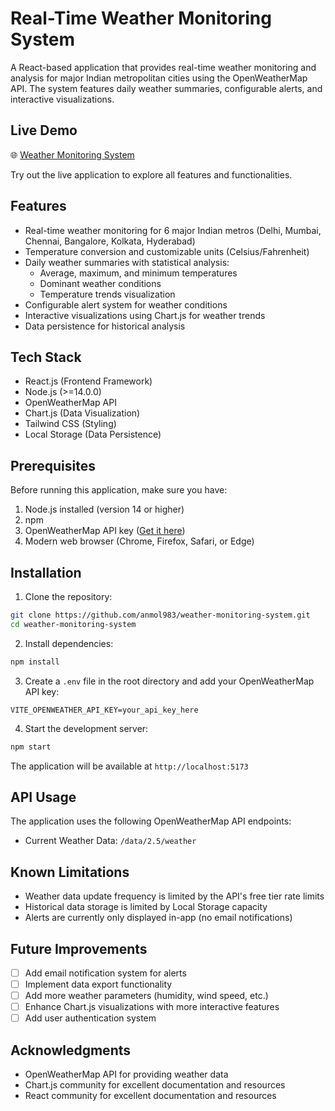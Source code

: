 # Real-Time Weather Monitoring System

A React-based application that provides real-time weather monitoring and analysis for major Indian metropolitan cities using the OpenWeatherMap API. The system features daily weather summaries, configurable alerts, and interactive visualizations.

## Live Demo

🌐 [Weather Monitoring System]()

Try out the live application to explore all features and functionalities.

## Features

- Real-time weather monitoring for 6 major Indian metros (Delhi, Mumbai, Chennai, Bangalore, Kolkata, Hyderabad)
- Temperature conversion and customizable units (Celsius/Fahrenheit)
- Daily weather summaries with statistical analysis:
  - Average, maximum, and minimum temperatures
  - Dominant weather conditions
  - Temperature trends visualization
- Configurable alert system for weather conditions
- Interactive visualizations using Chart.js for weather trends
- Data persistence for historical analysis

## Tech Stack

- React.js (Frontend Framework)
- Node.js (>=14.0.0)
- OpenWeatherMap API
- Chart.js (Data Visualization)
- Tailwind CSS (Styling)
- Local Storage (Data Persistence)

## Prerequisites

Before running this application, make sure you have:

1. Node.js installed (version 14 or higher)
2. npm
3. OpenWeatherMap API key ([Get it here](https://openweathermap.org/api))
4. Modern web browser (Chrome, Firefox, Safari, or Edge)

## Installation

1. Clone the repository:
```bash
git clone https://github.com/anmol983/weather-monitoring-system.git
cd weather-monitoring-system
```

2. Install dependencies:
```bash
npm install
```

3. Create a `.env` file in the root directory and add your OpenWeatherMap API key:
```env
VITE_OPENWEATHER_API_KEY=your_api_key_here
```

4. Start the development server:
```bash
npm start
```

The application will be available at `http://localhost:5173`

## API Usage

The application uses the following OpenWeatherMap API endpoints:
- Current Weather Data: `/data/2.5/weather`

## Known Limitations

- Weather data update frequency is limited by the API's free tier rate limits
- Historical data storage is limited by Local Storage capacity
- Alerts are currently only displayed in-app (no email notifications)

## Future Improvements

- [ ] Add email notification system for alerts
- [ ] Implement data export functionality
- [ ] Add more weather parameters (humidity, wind speed, etc.)
- [ ] Enhance Chart.js visualizations with more interactive features
- [ ] Add user authentication system

## Acknowledgments

- OpenWeatherMap API for providing weather data
- Chart.js community for excellent documentation and resources
- React community for excellent documentation and resources